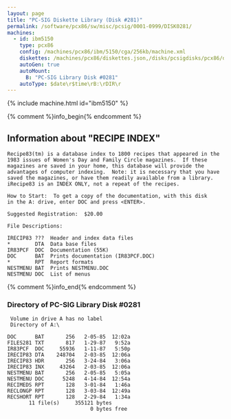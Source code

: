 ```yaml
---
layout: page
title: "PC-SIG Diskette Library (Disk #281)"
permalink: /software/pcx86/sw/misc/pcsig/0001-0999/DISK0281/
machines:
  - id: ibm5150
    type: pcx86
    config: /machines/pcx86/ibm/5150/cga/256kb/machine.xml
    diskettes: /machines/pcx86/diskettes.json,/disks/pcsigdisks/pcx86/diskettes.json
    autoGen: true
    autoMount:
      B: "PC-SIG Library Disk #0281"
    autoType: $date\r$time\rB:\rDIR\r
---
```


{% include machine.html id="ibm5150" %}

{% comment %}info_begin{% endcomment %}

## Information about "RECIPE INDEX"

    Recipe83(tm) is a database index to 1800 recipes that appeared in the
    1983 issues of Women's Day and Family Circle magazines.  If these
    magazines are saved in your home, this database will provide the
    advantages of computer indexing.  Note: it is necessary that you have
    saved the magazines, or have them readily available from a library.
    iRecipe83 is an INDEX ONLY, not a repeat of the recipes.
    
    How to Start:  To get a copy of the documentation, with this disk
    in the A: drive, enter DOC and press <ENTER>.
    
    Suggested Registration:  $20.00
    
    File Descriptions:
    
    IRECIP83 ???  Header and index data files
    *        DTA  Data base files
    IR83PCF  DOC  Documentation (55K)
    DOC      BAT  Prints documentation (IR83PCF.DOC)
    *        RPT  Report formats
    NESTMENU BAT  Prints NESTMENU.DOC
    NESTMENU DOC  List of menus
{% comment %}info_end{% endcomment %}


### Directory of PC-SIG Library Disk #0281

     Volume in drive A has no label
     Directory of A:\

    DOC      BAT       256   2-05-85  12:02a
    FILES281 TXT       817   1-29-87   9:52a
    IR83PCF  DOC     55936   1-11-87   5:50p
    IRECIP83 DTA    248704   2-03-85  12:06a
    IRECIP83 HDR       256   3-24-84   3:06a
    IRECIP83 INX     43264   2-03-85  12:06a
    NESTMENU BAT       256   2-05-85   5:05a
    NESTMENU DOC      5248   4-14-84  12:54a
    RECIMEDS RPT       128   3-01-84   1:46a
    RECLONGP RPT       128   3-03-84  12:49a
    RECSHORT RPT       128   2-29-84   1:34a
           11 file(s)     355121 bytes
                               0 bytes free

